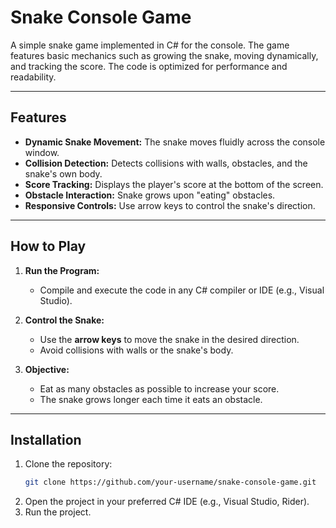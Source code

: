 # Snake Console Game

A simple snake game implemented in C# for the console. The game features basic mechanics such as growing the snake, moving dynamically, and tracking the score. The code is optimized for performance and readability.

---

## Features

- **Dynamic Snake Movement:** The snake moves fluidly across the console window.
- **Collision Detection:** Detects collisions with walls, obstacles, and the snake's own body.
- **Score Tracking:** Displays the player's score at the bottom of the screen.
- **Obstacle Interaction:** Snake grows upon "eating" obstacles.
- **Responsive Controls:** Use arrow keys to control the snake's direction.

---

## How to Play

1. **Run the Program:**
   - Compile and execute the code in any C# compiler or IDE (e.g., Visual Studio).

2. **Control the Snake:**
   - Use the **arrow keys** to move the snake in the desired direction.
   - Avoid collisions with walls or the snake's body.

3. **Objective:**
   - Eat as many obstacles as possible to increase your score.
   - The snake grows longer each time it eats an obstacle.

---

## Installation

1. Clone the repository:
   ```bash
   git clone https://github.com/your-username/snake-console-game.git
2. Open the project in your preferred C# IDE (e.g., Visual Studio, Rider).
3. Run the project.
